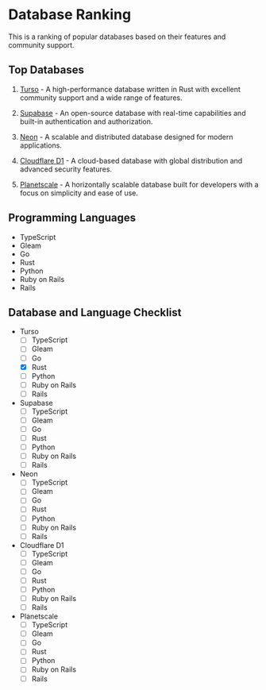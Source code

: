 # Database Ranking

This is a ranking of popular databases based on their features and community support.

## Top Databases

1. [Turso](https://turso.com) - A high-performance database written in Rust with excellent community support and a wide range of features.

2. [Supabase](https://supabase.io) - An open-source database with real-time capabilities and built-in authentication and authorization.

3. [Neon](https://neondb.com) - A scalable and distributed database designed for modern applications.

4. [Cloudflare D1](https://cloudflare.com/d1) - A cloud-based database with global distribution and advanced security features.

5. [Planetscale](https://planetscale.com) - A horizontally scalable database built for developers with a focus on simplicity and ease of use.

## Programming Languages
- TypeScript
- Gleam
- Go
- Rust
- Python
- Ruby on Rails
- Rails


## Database and Language Checklist
- Turso
    - [ ] TypeScript
    - [ ] Gleam
    - [ ] Go
    - [x] Rust
    - [ ] Python
    - [ ] Ruby on Rails
    - [ ] Rails
- Supabase
    - [ ] TypeScript
    - [ ] Gleam
    - [ ] Go
    - [ ] Rust
    - [ ] Python
    - [ ] Ruby on Rails
    - [ ] Rails
- Neon
    - [ ] TypeScript
    - [ ] Gleam
    - [ ] Go
    - [ ] Rust
    - [ ] Python
    - [ ] Ruby on Rails
    - [ ] Rails
- Cloudflare D1
    - [ ] TypeScript
    - [ ] Gleam
    - [ ] Go
    - [ ] Rust
    - [ ] Python
    - [ ] Ruby on Rails
    - [ ] Rails
- Planetscale
    - [ ] TypeScript
    - [ ] Gleam
    - [ ] Go
    - [ ] Rust
    - [ ] Python
    - [ ] Ruby on Rails
    - [ ] Rails